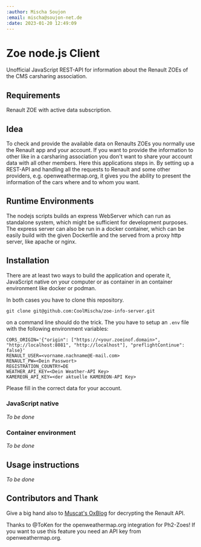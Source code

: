 ```yaml
---
:author: Mischa Soujon
:email: mischa@soujon-net.de
:date: 2023-01-20 12:49:09
---
```

# Zoe node.js Client
Unofficial JavaScript REST-API for information about the Renault ZOEs of the 
CMS carsharing association.

## Requirements
Renault ZOE with active data subscription.

## Idea
To check and provide the available data on Renaults ZOEs you normally use the 
Renault app and your account. If you want to provide the information to other
like in a carsharing association you don't want to share your account data with
all other members. Here this applications steps in.
By setting up a REST-API and handling all the requests to Renault and some other
providers, e.g. openweathermap.org, it gives you the ability to present the
information of the cars where and to whom you want.

## Runtime Environments
The nodejs scripts builds an express WebServer which can run as standalone
system, which might be sufficient for development purposes.
The express server can also be run in a docker container, which can be easily 
build with the given Dockerfile and the served from a proxy http server, like
apache or nginx.

## Installation
There are at least two ways to build the application and operate it, JavaScript 
native on your computer or as container in an container environment like docker 
or podman.

In both cases you have to clone this repository. 

`git clone git@github.com:CoolMischa/zoe-info-server.git` 

on a command line should do the trick.
The you have to setup an `.env` file with the following environment variables:
```
CORS_ORIGIN='{"origin": ["https://<your.zoeinof.domain>", "http://localhost:8081", "http://localhost"], "preflightContinue": false}'
RENAULT_USER=<vorname.nachname@E-mail.com>
RENAULT_PW=<Dein Passwort>
REGISTRATION_COUNTRY=DE
WEATHER_API_KEY=<Dein Weather-API Key>
KAMEREON_API_KEY=<der aktuelle KAMEREON-API Key>
```
Please fill in the correct data for your account.

### JavaScript native
_To be done_

### Container environment
_To be done_

## Usage instructions
_To be done_

## Contributors and Thank
Give a big hand also to 
[Muscat's OxBlog](https://muscatoxblog.blogspot.com/2019/07/delving-into-renaults-new-api.html)
for decrypting the Renault API.

Thanks to @ToKen for the openweathermap.org integration for Ph2-Zoes! If you 
want to use this feature you need an API key from openweathermap.org.

